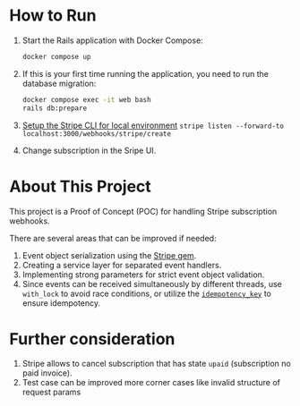 # How to Run

1. Start the Rails application with Docker Compose:
   ```sh
   docker compose up
   ```
2. If this is your first time running the application, you need to run the database migration:
   ```sh
   docker compose exec -it web bash
   rails db:prepare
   ```

3. [Setup the Stripe CLI for local environment](https://docs.stripe.com/stripe-cli)
   `stripe listen --forward-to localhost:3000/webhooks/stripe/create`

4. Change subscription in the Sripe UI.


# About This Project

This project is a Proof of Concept (POC) for handling Stripe subscription webhooks.

There are several areas that can be improved if needed:
1. Event object serialization using the [Stripe gem](https://github.com/stripe/stripe-ruby).
2. Creating a service layer for separated event handlers.
3. Implementing strong parameters for strict event object validation.
4. Since events can be received simultaneously by different threads, use `with_lock` to avoid race conditions, or utilize the [`idempotency_key`](https://docs.stripe.com/api/idempotent_requests) to ensure idempotency.

# Further consideration

1. Stripe allows to cancel subscription that has state `upaid` (subscription no paid invoice).
2. Test case can be improved more corner cases like invalid structure of request params
